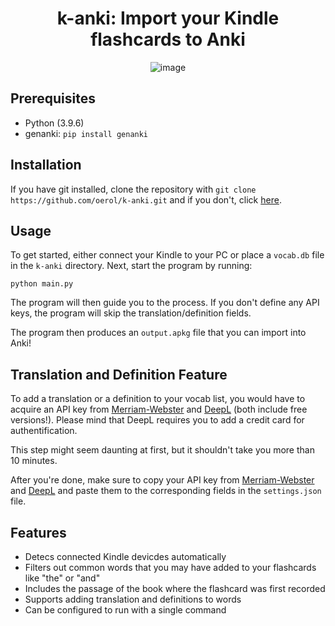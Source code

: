 <div align="center">

# k-anki: Import your Kindle flashcards to Anki
![image](https://user-images.githubusercontent.com/74826613/204369691-743b245a-20b7-4aa9-a9f4-713d72c90cfe.png)
</div>




## Prerequisites

- Python (3.9.6)
- genanki: `pip install genanki`

## Installation

If you have git installed, clone the repository with `git clone https://github.com/oerol/k-anki.git` and if you don't, click [here](https://github.com/oerol/k-anki/archive/refs/heads/main.zip).

## Usage

To get started, either connect your Kindle to your PC or place a `vocab.db` file in the `k-anki` directory. Next, start the program by running:

```
python main.py
```

The program will then guide you to the process. If you don't define any API keys, the program will skip the translation/definition fields.

The program then produces an `output.apkg` file that you can import into Anki!

## Translation and Definition Feature

To add a translation or a definition to your vocab list, you would have to acquire an API key from [Merriam-Webster](https://dictionaryapi.com/register/index) and [DeepL](https://www.deepl.com/pro-api?cta=header-pro-api/) (both include free versions!). Please mind that DeepL requires you to add a credit card for authentification.

This step might seem daunting at first, but it shouldn't take you more than 10 minutes.

After you're done, make sure to copy your API key from [Merriam-Webster](https://dictionaryapi.com/account/my-keys) and [DeepL](https://www.deepl.com/account/summary) and paste them to the corresponding fields in the `settings.json` file.

## Features

- Detecs connected Kindle devicdes automatically
- Filters out common words that you may have added to your flashcards like "the" or "and"
- Includes the passage of the book where the flashcard was first recorded
- Supports adding translation and definitions to words
- Can be configured to run with a single command
